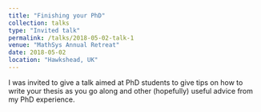 ```yaml
---
title: "Finishing your PhD"
collection: talks
type: "Invited talk"
permalink: /talks/2018-05-02-talk-1
venue: "MathSys Annual Retreat"
date: 2018-05-02
location: "Hawkshead, UK"
---
```


I was invited to give a talk aimed at PhD students to give tips on how to write your thesis as you go along and other (hopefully) useful advice from my PhD experience.